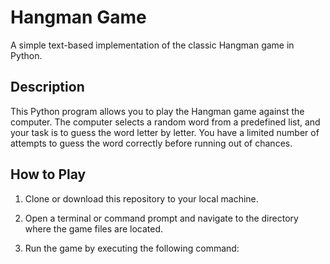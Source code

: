 # Hangman Game

A simple text-based implementation of the classic Hangman game in Python.

## Description

This Python program allows you to play the Hangman game against the computer. The computer selects a random word from a predefined list, and your task is to guess the word letter by letter. You have a limited number of attempts to guess the word correctly before running out of chances.

## How to Play

1. Clone or download this repository to your local machine.

2. Open a terminal or command prompt and navigate to the directory where the game files are located.

3. Run the game by executing the following command:

